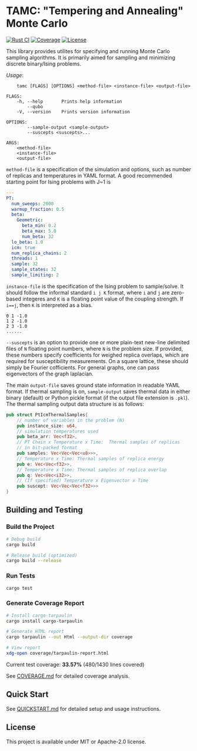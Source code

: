 # TAMC: "Tempering and Annealing" Monte Carlo

[![Rust CI](https://github.com/SECQUOIA/tamc/actions/workflows/rust.yml/badge.svg)](https://github.com/SECQUOIA/tamc/actions/workflows/rust.yml)
[![Coverage](https://github.com/SECQUOIA/tamc/actions/workflows/coverage.yml/badge.svg)](https://github.com/SECQUOIA/tamc/actions/workflows/coverage.yml)
[![License](https://img.shields.io/badge/license-MIT%2FApache--2.0-blue.svg)](LICENSE)

This library provides utilites for specifying and running 
Monte Carlo sampling algorithms. It is primarily aimed for sampling 
and minimizing discrete binary/Ising problems.

*Usage*: 
```
    tamc [FLAGS] [OPTIONS] <method-file> <instance-file> <output-file>

FLAGS:
    -h, --help       Prints help information
        --qubo       
    -V, --version    Prints version information

OPTIONS:
        --sample-output <sample-output>    
        --suscepts <suscepts>...           

ARGS:
    <method-file>      
    <instance-file>    
    <output-file>    
```

`method-file` is a specification of the simulation and options, 
such as number of replicas and temperatures in YAML format. 
A good recommended starting point for Ising problems with J~1 is
```yaml
---
PT:
  num_sweeps: 2000
  warmup_fraction: 0.5
  beta:
    Geometric:
      beta_min: 0.2
      beta_max: 5.0
      num_beta: 32
  lo_beta: 1.0
  icm: true
  num_replica_chains: 2
  threads: 1
  sample: 32
  sample_states: 32
  sample_limiting: 2
```

`instance-file` is the specification of the Ising problem to sample/solve.
It should follow the informal standard `i j K` format, where `i` and `j` are zero-based
integeres and `K` is a floating point value of the coupling strength.
If `i==j`, then `K` is interpreted as a bias.
```text
0 1 -1.0
1 2 -1.0
2 3 -1.0
......
```

`--suscepts` is an option to provide one or more plain-text new-line delimited
files of `N` floating point numbers, where `N` is the problem size.
If provided, these numbers specify coefficients for weighed replica overlaps,
which are required for susceptibility measurements.
On a square lattice, these should simply be Fourier cofficients.
For general graphs, one can pass eigenvectors of the graph laplacian.

The main `output-file` saves ground state information in readable YAML format.
If thermal sampling is on, `sample-output` saves thermal data in either binary (default) or 
Python pickle format (if the output file extension is `.pkl`).
The thermal sampling output data structure is as follows:
```rust
pub struct PtIcmThermalSamples{
    // number of variables in the problem (N)
    pub instance_size: u64, 
    // simulation temperatures used
    pub beta_arr: Vec<f32>, 
    // PT Chain x Temperature x Time:  Thermal samples of replicas
    // in bit-packed format
    pub samples: Vec<Vec<Vec<u8>>>,
    // Temperature x Time: Thermal samples of replica energy
    pub e: Vec<Vec<f32>>,
    // Temperature x Time: Thermal samples of replica overlap
    pub q: Vec<Vec<i32>>,
    // (If specified) Temperature x Eigenvector x Time
    pub suscept: Vec<Vec<Vec<f32>>>
}
```

## Building and Testing

### Build the Project

```bash
# Debug build
cargo build

# Release build (optimized)
cargo build --release
```

### Run Tests

```bash
cargo test
```

### Generate Coverage Report

```bash
# Install cargo-tarpaulin
cargo install cargo-tarpaulin

# Generate HTML report
cargo tarpaulin --out Html --output-dir coverage

# View report
xdg-open coverage/tarpaulin-report.html
```

Current test coverage: **33.57%** (480/1430 lines covered)

See [COVERAGE.md](COVERAGE.md) for detailed coverage analysis.

## Quick Start

See [QUICKSTART.md](QUICKSTART.md) for detailed setup and usage instructions.

## License

This project is available under MIT or Apache-2.0 license.